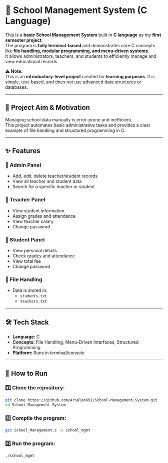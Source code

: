 # 🏫 School Management System (C Language)

This is a **basic School Management System** built in **C language** as my **first semester project**.  
The program is **fully terminal-based** and demonstrates core C concepts like **file handling, modular programming, and menu-driven systems**.  
It allows administrators, teachers, and students to efficiently manage and view educational records.

⚠️ **Note:**  
This is an **introductory-level project** created for **learning purposes**. It is simple, text-based, and does not use advanced data structures or databases.

---

## 🎯 Project Aim & Motivation
Managing school data manually is error-prone and inefficient.  
This project automates basic administrative tasks and provides a clear example of file handling and structured programming in C.

---

## ✨ Features

### 🔹 Admin Panel
- Add, edit, delete teacher/student records
- View all teacher and student data
- Search for a specific teacher or student

### 🔹 Teacher Panel
- View student information
- Assign grades and attendance
- View teacher salary
- Change password

### 🔹 Student Panel
- View personal details
- Check grades and attendance
- View total fee
- Change password

### 🔹 File Handling
- Data is stored in:
  - `students.txt`  
  - `teachers.txt`

---

## 🛠️ Tech Stack
- **Language:** C
- **Concepts:** File Handling, Menu-Driven Interfaces, Structured Programming
- **Platform:** Runs in terminal/console

---

## 📂 How to Run
### 1️⃣ Clone the repository:
   ```bash
   git clone https://github.com/Arsalan692/School-Management-System.git
   cd School-Management-System
   ```
### 2️⃣ Compile the program:
   ```bash
   gcc School_Management.c -o school_mgmt
   ```
### 3️⃣ Run the program:
   ```bash
   ./school_mgmt
   ```






